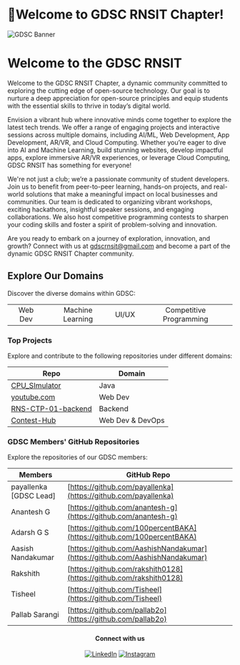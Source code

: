 # 🚀Welcome to GDSC RNSIT Chapter!

![GDSC Banner](https://github.com/user-attachments/assets/e025e215-b857-4e47-a325-5a9a8f5ce2f0)


# Welcome to the GDSC RNSIT


Welcome to the GDSC RNSIT Chapter, a dynamic community committed to exploring the cutting edge of open-source technology. Our goal is to nurture a deep appreciation for open-source principles and equip students with the essential skills to thrive in today’s digital world.

Envision a vibrant hub where innovative minds come together to explore the latest tech trends. We offer a range of engaging projects and interactive sessions across multiple domains, including AI/ML, Web Development, App Development, AR/VR, and Cloud Computing. Whether you’re eager to dive into AI and Machine Learning, build stunning websites, develop impactful apps, explore immersive AR/VR experiences, or leverage Cloud Computing, GDSC RNSIT has something for everyone!

We're not just a club; we’re a passionate community of student developers. Join us to benefit from peer-to-peer learning, hands-on projects, and real-world solutions that make a meaningful impact on local businesses and communities. Our team is dedicated to organizing vibrant workshops, exciting hackathons, insightful speaker sessions, and engaging collaborations. We also host competitive programming contests to sharpen your coding skills and foster a spirit of problem-solving and innovation.

Are you ready to embark on a journey of exploration, innovation, and growth? Connect with us at gdscrnsit@gmail.com and become a part of the dynamic GDSC RNSIT Chapter community.

## Explore Our Domains

Discover the diverse domains within GDSC:

<table>
  <tr>
    <td align="center">Web Dev</td>
     <td align="center">Machine Learning</td>
    <td align="center">UI/UX</td>
    <td align="center">Competitive Programming</td>
  </tr>
</table>


### Top Projects

Explore and contribute to the following repositories under different domains:

| Repo                                                   | Domain            |
| ------------------------------------------------------ | ------------------ |
| [CPU_SImulator](https://github.com/gdscrnsit/CPU_SImulator) | Java          |
| [youtube.com](https://github.com/gdscrnsit/youtube.com)         | Web Dev              |
| [RNS-CTP-01-backend](https://github.com/gdscrnsit/RNS-CTP-01-backend)   | Backend            |
| [Contest-Hub](https://github.com/gdscrnsit/Contest-Hub) | Web Dev & DevOps           |


### GDSC Members' GitHub Repositories

Explore the repositories of our GDSC members:

| Members                  | GitHub Repo                                   |
|-------------------------|-----------------------------------------------|
| payallenka [GDSC Lead]             | [https://github.com/payallenka](https://github.com/payallenka) |
| Anantesh G              | [https://github.com/anantesh-g](https://github.com/anantesh-g) | 
| Adarsh G S              | [https://github.com/100percentBAKA](https://github.com/100percentBAKA) | 
| Aasish Nandakumar       | [https://github.com/AashishNandakumar](https://github.com/AashishNandakumar) | 
| Rakshith             | [https://github.com/rakshith0128](https://github.com/rakshith0128) |
| Tisheel      | [https://github.com/Tisheel](https://github.com/Tisheel) |
| Pallab Sarangi      | [https://github.com/pallab2o](https://github.com/pallab2o) |



<div align="center">
<h4>Connect with us</h4>
<!-- <a target="_blank" href="https://discord.gg/yourdiscordlink" target="_blank"><img alt="Discord" src="https://img.shields.io/badge/Discord-%237289DA.svg?style=for-the-badge&logo=Discord&logoColor=white" /></a> -->
<a target="_blank" href="https://www.linkedin.com/company/gdscnits/" target="_blank"><img alt="LinkedIn" src="https://img.shields.io/badge/linkedin-%230077B5.svg?&style=for-the-badge&logo=linkedin&logoColor=white" /></a>
<a target="_blank" href="https://www.instagram.com/gdsc_rnsit/" target="_blank"><img alt="Instagram" src="https://img.shields.io/badge/instagram-%FF69B4.svg?&style=for-the-badge&logo=instagram&logoColor=white&color=cd486b" /></a>
</div>


